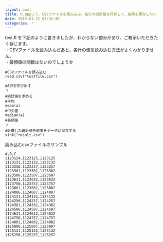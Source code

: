```yaml
---
layout: post
title: R.appにて、CSVファイルを読み込み、各行の統計値を計算して、結果を保存したい
date: 2015-01-22 07:31:40
categories: r
---
```

<!-- {% raw %} -->
<p>test.R を下記のように書きましたが、わからない部分があり、ご教示いただきたく存じます。<br>
・CSVファイルを読み込んだあと、各行の値を読み込む方法がよくわかりません。<br>
・最頻値の関数はないのでしょうか</p>

<pre><code>#CSVファイルを読み込む
read.csv("testfile.csv")

#A行を呼び出す
？
#統計値を求める
#平均
mean(a)
#中央値
median(a)
#最頻値
？
#計算した統計値を結果をデータに保存する
sink("result.csv")
</code></pre>

<p>読み込むcsvファイルのサンプル</p>

<pre><code>A,B,C
1123124,1123125,1123125
1123131,1123132,1123132
1123256,1123257,1123257
1123381,1123382,1123382
1123506,1123507,1123507
1123631,1123632,1123632
1123756,1123757,1123757
1123881,1123882,1123882
1124006,1124007,1124007
1124131,1124132,1124132
1124256,1124257,1124257
1124381,1124382,1124382
1124506,1124507,1124507
1124631,1124632,1124632
1124756,1124757,1124757
1124881,1124882,1124882
1125006,1125007,1125007
1125131,1125132,1125132
1125256,1125257,1125257
</code></pre>
<!-- {% endraw %} -->
